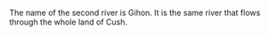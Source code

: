 The name of the second river is Gihon. It is the same river that flows through the whole land of Cush.